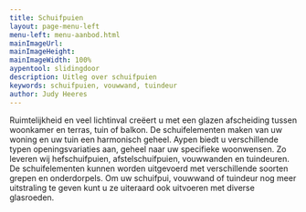 ```yaml
---
title: Schuifpuien
layout: page-menu-left
menu-left: menu-aanbod.html
mainImageUrl: 
mainImageHeight: 
mainImageWidth: 100%
aypentool: slidingdoor
description: Uitleg over schuifpuien
keywords: schuifpuien, vouwwand, tuindeur
author: Judy Heeres
---
```


Ruimtelijkheid en veel lichtinval creëert u met een glazen afscheiding tussen woonkamer en terras, tuin of balkon. De schuifelementen maken van uw woning en uw tuin een harmonisch geheel. Aypen biedt u verschillende typen openingsvariaties aan, geheel naar uw specifieke woonwensen. Zo leveren wij hefschuifpuien, afstelschuifpuien, vouwwanden en tuindeuren. De schuifelementen kunnen worden uitgevoerd met verschillende soorten grepen en onderdorpels. Om uw schuifpui, vouwwand of tuindeur nog meer uitstraling te geven kunt u ze uiteraard ook uitvoeren met diverse glasroeden.